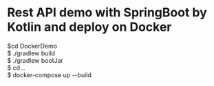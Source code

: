 # Rest API demo with SpringBoot by Kotlin and deploy on Docker  
$cd DockerDemo  
$ ./gradlew build  
$ ./gradlew bootJar  
$ cd ..  
$ docker-compose up --build  


